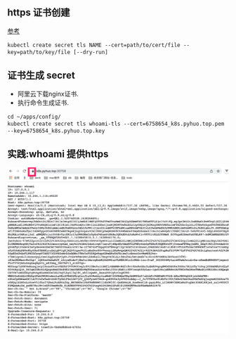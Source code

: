 ## https 证书创建
[参考](http://kubernetes.kansea.com/docs/user-guide/kubectl/kubectl_create_secret_tls/)

```
kubectl create secret tls NAME --cert=path/to/cert/file --key=path/to/key/file [--dry-run]

```

## 证书生成 secret
* 阿里云下载nginx证书.
* 执行命令生成证书.

```
cd ~/apps/config/
kubectl create secret tls whoami-tls --cert=6758654_k8s.pyhuo.top.pem --key=6758654_k8s.pyhuo.top.key
```

## 实践:whoami 提供https

![whoami tls](../img/whoamitls.png)